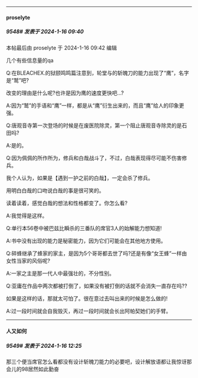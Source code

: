 
*****

####  proselyte  
##### 9548#       发表于 2024-1-16 09:40

 本帖最后由 proselyte 于 2024-1-16 09:42 编辑 

几个有些信息量的qa

Q:在BLEACHEX.的狱颐鸣鸣篇注意到，轮堂与的斩魄刀的能力出现了“鹰”，名字是“鹫”吧?

改变的理由是什么呢?也许是因为鹰的速度更快吧…?

A:因为“鹫”的手语和“鹰”一样，都是从“鹰”衍生出来的，而且“鹰”给人的印象更强。

Q:唐观音寺第一次登场的时候是在废医院除灵，第一个阻止唐观音寺除灵的是石田吗?

A:是的。

Q:因为佩佩的所作所为，修兵和白哉战斗了，不过，白哉表现得尽可能不伤害修兵。

我个人认为，如果是【遇到一护之前的白哉】，一定会杀了修兵。

用明白白哉的口吻说白哉的事是很可笑的。

读着读着，感觉白哉的想法和性格都变了。你怎么看?

A:我觉得是这样。

Q:单行本56卷中被巴兹比瞬杀的三番队的席官3人的始解能力想知道!

A:书中没有出现的能力是秘密能力，因为它们可能会在其他地方使用。

Q:碎蜂继承了蜂家的家主，是因为5个哥哥都去世了吗?还是有像“女王蜂”一样由女性当家的风俗呢?

A:一家之主是那一代人中最强壮的，不分性别。

Q:亚庸在作品中两次都被打倒了，如果没有被打倒的话就不会消失一直存在吗??

如果是这样的话，那就太可怕了。很在意过去叫出来的时候是怎么做的!

A:过一段时间就会自我毁灭，再过一段时间就会长出阿帕契她们的手臂。


*****

####  人又如何  
##### 9549#       发表于 2024-1-16 12:25

那三个便当席官怎么看都没有设计斩魄刀能力的必要吧，设计解放语都让我惊讶那会儿的98居然如此勤奋

